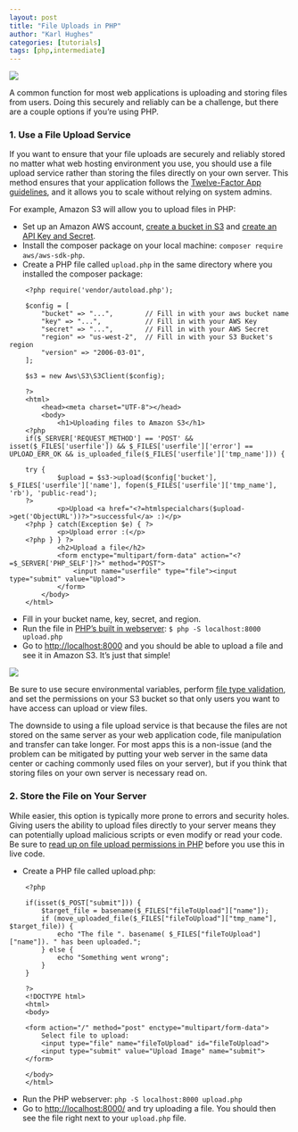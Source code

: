 ```yaml
---
layout: post
title: "File Uploads in PHP"
author: "Karl Hughes"
categories: [tutorials]
tags: [php,intermediate]
---
```


![](https://i.imgur.com/uOvTo6K.jpg)

A common function for most web applications is uploading and storing files from
users. Doing this securely and reliably can be a challenge, but there are a
couple options if you’re using PHP.

### 1. Use a File Upload Service

If you want to ensure that your file uploads are securely and reliably stored no
matter what web hosting environment you use, you should use a file upload
service rather than storing the files directly on your own server. This method
ensures that your application follows the [Twelve-Factor App
guidelines](https://12factor.net/backing-services), and it allows you to scale
without relying on system admins.

For example, Amazon S3 will allow you to upload files in PHP:

* Set up an Amazon AWS account, [create a bucket in
S3](https://aws.amazon.com/s3/) and [create an API Key and
Secret](http://docs.aws.amazon.com/general/latest/gr/aws-sec-cred-types.html).
* Install the composer package on your local machine: `composer require
aws/aws-sdk-php`.
* Create a PHP file called `upload.php` in the same directory where you installed
the composer package:

```
    <?php require('vendor/autoload.php');

    $config = [
        "bucket" => "...",        // Fill in with your aws bucket name
        "key" => "...",           // Fill in with your AWS Key
        "secret" => "...",        // Fill in with your AWS Secret
        "region" => "us-west-2",  // Fill in with your S3 Bucket's region
        "version" => "2006-03-01",
    ];

    $s3 = new Aws\S3\S3Client($config);

    ?>
    <html>
        <head><meta charset="UTF-8"></head>
        <body>
            <h1>Uploading files to Amazon S3</h1>
    <?php
    if($_SERVER['REQUEST_METHOD'] == 'POST' && isset($_FILES['userfile']) && $_FILES['userfile']['error'] == UPLOAD_ERR_OK && is_uploaded_file($_FILES['userfile']['tmp_name'])) {

    try {
            $upload = $s3->upload($config['bucket'], $_FILES['userfile']['name'], fopen($_FILES['userfile']['tmp_name'], 'rb'), 'public-read');
    ?>
            <p>Upload <a href="<?=htmlspecialchars($upload->get('ObjectURL'))?>">successful</a> :)</p>
    <?php } catch(Exception $e) { ?>
            <p>Upload error :(</p>
    <?php } } ?>
            <h2>Upload a file</h2>
            <form enctype="multipart/form-data" action="<?=$_SERVER['PHP_SELF']?>" method="POST">
                <input name="userfile" type="file"><input type="submit" value="Upload">
            </form>
        </body>
    </html>
```

* Fill in your bucket name, key, secret, and region.
* Run the file in [PHP’s built in
webserver](https://medium.com/shiphp/making-your-first-website-with-php-98a75f64e625):
`$ php -S localhost:8000 upload.php`
* Go to [http://localhost:8000](http://localhost:8000/) and you should be able to
upload a file and see it in Amazon S3. It’s just that simple!

![](https://i.imgur.com/8GAwr2L.png)

Be sure to use secure environmental variables, perform [file type
validation](https://stackoverflow.com/questions/310714/how-to-check-file-types-of-uploaded-files-in-php),
and set the permissions on your S3 bucket so that only users you want to have
access can upload or view files.

The downside to using a file upload service is that because the files are not
stored on the same server as your web application code, file manipulation and
transfer can take longer. For most apps this is a non-issue (and the problem can
be mitigated by putting your web server in the same data center or caching
commonly used files on your server), but if you think that storing files on your
own server is necessary read on.

### 2. Store the File on Your Server

While easier, this option is typically more prone to errors and security holes.
Giving users the ability to upload files directly to your server means they can
potentially upload malicious scripts or even modify or read your code. Be sure
to [read up on file upload permissions in
PHP](https://stackoverflow.com/questions/10990/what-are-the-proper-permissions-for-an-upload-folder-with-php-apache)
before you use this in live code.

* Create a PHP file called upload.php:

```
    <?php

    if(isset($_POST["submit"])) {
        $target_file = basename($_FILES["fileToUpload"]["name"]);
        if (move_uploaded_file($_FILES["fileToUpload"]["tmp_name"], $target_file)) {
            echo "The file ". basename( $_FILES["fileToUpload"]["name"]). " has been uploaded.";
        } else {
            echo "Something went wrong";
        }
    }

    ?>
    <!DOCTYPE html>
    <html>
    <body>

    <form action="/" method="post" enctype="multipart/form-data">
        Select file to upload:
        <input type="file" name="fileToUpload" id="fileToUpload">
        <input type="submit" value="Upload Image" name="submit">
    </form>

    </body>
    </html>
```

* Run the PHP webserver: `php -S localhost:8000 upload.php`
* Go to [http://localhost:8000/](http://localhost:8000/) and try uploading a file.
You should then see the file right next to your `upload.php` file.
